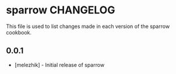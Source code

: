sparrow CHANGELOG
=================

This file is used to list changes made in each version of the sparrow cookbook.

0.0.1
-----
- [melezhik] - Initial release of sparrow

